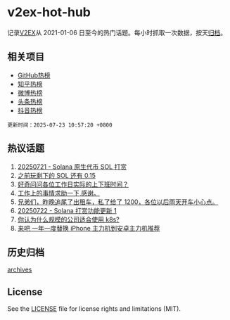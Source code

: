 # v2ex-hot-hub

 记录[V2EX](https://www.v2ex.com/)从 2021-01-06 日至今的热门话题。每小时抓取一次数据，按天[归档](archives)。
 
 ## 相关项目

- [GitHub热榜](https://github.com/lonnyzhang423/github-hot-hub)
- [知乎热榜](https://github.com/lonnyzhang423/zhihu-hot-hub)
- [微博热榜](https://github.com/lonnyzhang423/weibo-hot-hub)
- [头条热榜](https://github.com/lonnyzhang423/toutiao-hot-hub)
- [抖音热榜](https://github.com/lonnyzhang423/douyin-hot-hub)


 `更新时间：2025-07-23 10:57:20 +0800`

## 热议话题

1. [20250721 - Solana 原生代币 SOL 打赏](https://www.v2ex.com/t/1146865)
1. [之前玩剩下的 SOL 还有 0.15](https://www.v2ex.com/t/1146913)
1. [好奇问问各位工作日实际的上下班时间？](https://www.v2ex.com/t/1147024)
1. [工作上的事情求助一下,感谢。](https://www.v2ex.com/t/1146820)
1. [兄弟们，昨晚追尾了出租车，私了给了 1200，各位以后雨天开车小心点。](https://www.v2ex.com/t/1146817)
1. [20250722 - Solana 打赏功能更新 1](https://www.v2ex.com/t/1147010)
1. [你认为什么规模的公司适合使用 k8s?](https://www.v2ex.com/t/1147021)
1. [来吧 一年一度替换 iPhone 主力机到安卓主力机推荐](https://www.v2ex.com/t/1146840)

## 历史归档

[archives](archives)

## License

See the [LICENSE](LICENSE) file for license rights and limitations (MIT).
